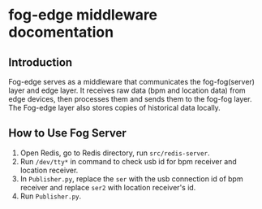 # fog-edge middleware docomentation

## Introduction
Fog-edge serves as a middleware that communicates the fog-fog(server) layer and edge layer. It receives raw data (bpm and location data) from edge devices, then processes them and sends them to the fog-fog layer. The Fog-edge layer also stores copies of historical data locally. 

## How to Use Fog Server
1. Open Redis, go to Redis directory, run `src/redis-server`.
2. Run `/dev/tty*` in command to check usb id for bpm receiver and location receiver.
3. In `Publisher.py`, replace the `ser` with the usb connection id of bpm receiver and replace `ser2` with location receiver's id.
3. Run `Publisher.py`.

